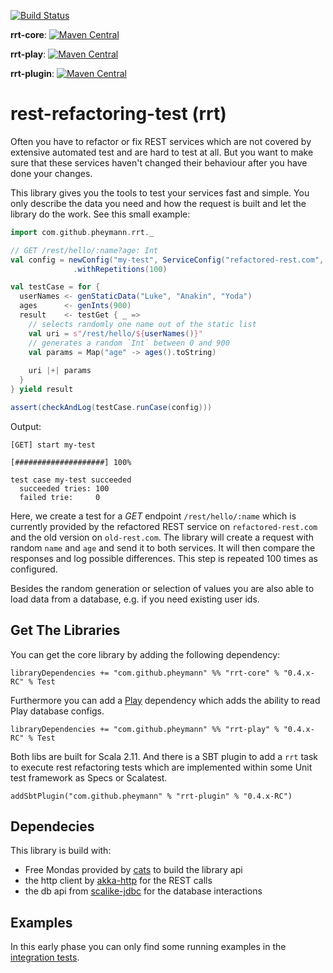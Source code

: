 [![Build Status](https://travis-ci.org/pheymann/rest-refactoring-test.svg?branch=develop)](https://travis-ci.org/pheymann/rest-refactoring-test)

**rrt-core**:
[![Maven Central](https://maven-badges.herokuapp.com/maven-central/com.github.pheymann/rrt-core_2.11/badge.svg)](https://maven-badges.herokuapp.com/maven-central/com.github.pheymann/rrt-core_2.11)

**rrt-play**:
[![Maven Central](https://maven-badges.herokuapp.com/maven-central/com.github.pheymann/rrt-play_2.11/badge.svg)](https://maven-badges.herokuapp.com/maven-central/com.github.pheymann/rrt-play_2.11)

**rrt-plugin**:
[![Maven Central](https://maven-badges.herokuapp.com/maven-central/com.github.pheymann/rrt-plugin/badge.svg)](https://maven-badges.herokuapp.com/maven-central/com.github.pheymann/rrt-plugin)

# rest-refactoring-test (rrt)
Often you have to refactor or fix REST services which are not covered by extensive automated test and are hard
to test at all. But you want to make sure that these services haven't changed their behaviour after 
you have done your changes. 

This library gives you the tools to test your services fast and simple. You only describe the data you need
and how the request is built and let the library do the work. See this small example:

```Scala
import com.github.pheymann.rrt._

// GET /rest/hello/:name?age: Int
val config = newConfig("my-test", ServiceConfig("refactored-rest.com", 8080), ServiceConfig("old-rest.com", 8081))
              .withRepetitions(100)

val testCase = for {
  userNames <- genStaticData("Luke", "Anakin", "Yoda")
  ages      <- genInts(900)
  result    <- testGet { _ =>
    // selects randomly one name out of the static list
    val uri = s"/rest/hello/${userNames()}"
    // generates a random `Int` between 0 and 900
    val params = Map("age" -> ages().toString)
    
    uri |+| params
  }
} yield result

assert(checkAndLog(testCase.runCase(config)))
```

Output:

```
[GET] start my-test

[####################] 100%

test case my-test succeeded
  succeeded tries: 100
  failed trie:     0
```

Here, we create a test for a *GET* endpoint `/rest/hello/:name` which is currently provided by the 
refactored REST service on `refactored-rest.com` and the old version on `old-rest.com`. The library
will create a request with random `name` and `age` and send it to both services. It will
then compare the responses and log possible differences. This step is repeated 100 times as configured.

Besides the random generation or selection of values you are also able to load data from a database,
e.g. if you need existing user ids.

## Get The Libraries
You can get the core library by adding the following dependency:

```SBT
libraryDependencies += "com.github.pheymann" %% "rrt-core" % "0.4.x-RC" % Test
```

Furthermore you can add a [Play](https://www.playframework.com/) dependency which adds the ability to 
read Play database configs.

```SBT
libraryDependencies += "com.github.pheymann" %% "rrt-play" % "0.4.x-RC" % Test
```

Both libs are built for Scala 2.11. And there is a SBT plugin to add a `rrt` task to execute rest refactoring 
tests which are implemented within some Unit test framework as Specs or Scalatest.

```SBT
addSbtPlugin("com.github.pheymann" % "rrt-plugin" % "0.4.x-RC")
```

## Dependecies
This library is build with:
 - Free Mondas provided by [cats](https://github.com/typelevel/cats) to build the library api
 - the http client by [akka-http](http://doc.akka.io/docs/akka-http/current/scala.html) for the REST calls
 - the db api from [scalike-jdbc](http://scalikejdbc.org/) for the database interactions
 
## Examples
In this early phase you can only find some running examples in the [integration tests](https://github.com/pheymann/rest-refactoring-test/tree/develop/core/src/it/scala/com/github/pheymann/rrt).
